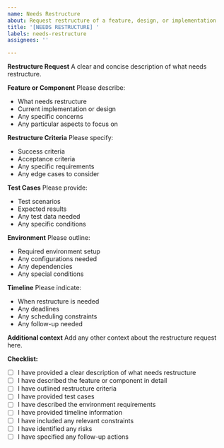 ```yaml
---
name: Needs Restructure
about: Request restructure of a feature, design, or implementation
title: '[NEEDS RESTRUCTURE] '
labels: needs-restructure
assignees: ''

---
```


**Restructure Request**
A clear and concise description of what needs restructure.

**Feature or Component**
Please describe:
- What needs restructure
- Current implementation or design
- Any specific concerns
- Any particular aspects to focus on

**Restructure Criteria**
Please specify:
- Success criteria
- Acceptance criteria
- Any specific requirements
- Any edge cases to consider

**Test Cases**
Please provide:
- Test scenarios
- Expected results
- Any test data needed
- Any specific conditions

**Environment**
Please outline:
- Required environment setup
- Any configurations needed
- Any dependencies
- Any special conditions

**Timeline**
Please indicate:
- When restructure is needed
- Any deadlines
- Any scheduling constraints
- Any follow-up needed

**Additional context**
Add any other context about the restructure request here.

**Checklist:**
- [ ] I have provided a clear description of what needs restructure
- [ ] I have described the feature or component in detail
- [ ] I have outlined restructure criteria
- [ ] I have provided test cases
- [ ] I have described the environment requirements
- [ ] I have provided timeline information
- [ ] I have included any relevant constraints
- [ ] I have identified any risks
- [ ] I have specified any follow-up actions 
